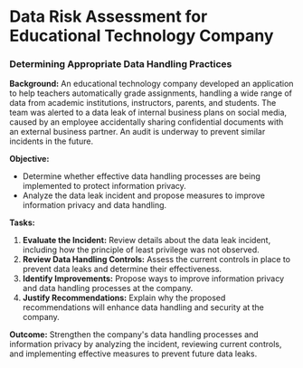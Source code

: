 # Data Risk Assessment for Educational Technology Company
### Determining Appropriate Data Handling Practices
**Background:** 
An educational technology company developed an application to help teachers automatically grade assignments, handling a wide range of data from academic institutions, instructors, parents, and students. The team was alerted to a data leak of internal business plans on social media, caused by an employee accidentally sharing confidential documents with an external business partner. An audit is underway to prevent similar incidents in the future.

**Objective:**
- Determine whether effective data handling processes are being implemented to protect information privacy.
- Analyze the data leak incident and propose measures to improve information privacy and data handling.

**Tasks:**

1. **Evaluate the Incident:** Review details about the data leak incident, including how the principle of least privilege was not observed.
2. **Review Data Handling Controls:** Assess the current controls in place to prevent data leaks and determine their effectiveness.
3. **Identify Improvements:** Propose ways to improve information privacy and data handling processes at the company.
4. **Justify Recommendations:** Explain why the proposed recommendations will enhance data handling and security at the company.

**Outcome:** 
Strengthen the company's data handling processes and information privacy by analyzing the incident, reviewing current controls, and implementing effective measures to prevent future data leaks.
